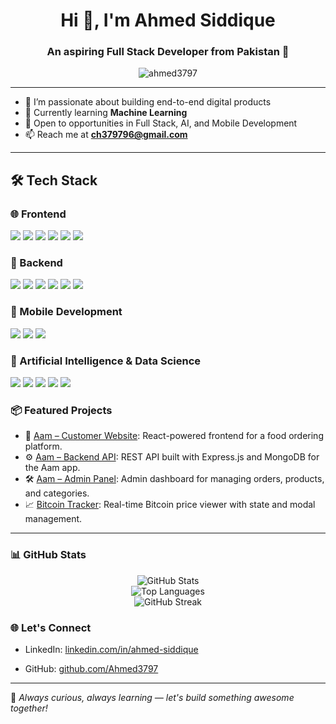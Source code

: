 <h1 align="center">Hi 👋, I'm Ahmed Siddique</h1>
<h3 align="center">An aspiring Full Stack Developer from Pakistan 🚀</h3>

<p align="center">
  <img src="https://komarev.com/ghpvc/?username=ahmed3797&label=Profile%20views&color=0e75b6&style=flat" alt="ahmed3797" />
</p>

---

- 🎯 I’m passionate about building end-to-end digital products
- 🌱 Currently learning **Machine Learning**
- 💼 Open to opportunities in Full Stack, AI, and Mobile Development
- 📫 Reach me at **ch379796@gmail.com**

---

## 🛠️ Tech Stack

### 🌐 Frontend
<p>
  <img src="https://img.shields.io/badge/React-20232A?style=for-the-badge&logo=react" />
  <img src="https://img.shields.io/badge/Next.js-black?style=for-the-badge&logo=next.js" />
  <img src="https://img.shields.io/badge/TailwindCSS-38B2AC?style=for-the-badge&logo=tailwind-css" />
  <img src="https://img.shields.io/badge/Vite-646CFF?style=for-the-badge&logo=vite" />
  <img src="https://img.shields.io/badge/HTML5-E34F26?style=for-the-badge&logo=html5" />
  <img src="https://img.shields.io/badge/CSS3-1572B6?style=for-the-badge&logo=css3" />
</p>

### 🔧 Backend
<p>
  <img src="https://img.shields.io/badge/Node.js-339933?style=for-the-badge&logo=node.js" />
  <img src="https://img.shields.io/badge/Express.js-000000?style=for-the-badge&logo=express" />
  <img src="https://img.shields.io/badge/MongoDB-47A248?style=for-the-badge&logo=mongodb" />
  <img src="https://img.shields.io/badge/Firebase-FFCA28?style=for-the-badge&logo=firebase" />
  <img src="https://img.shields.io/badge/Django-092E20?style=for-the-badge&logo=django" />
  <img src="https://img.shields.io/badge/MySQL-00758F?style=for-the-badge&logo=mysql" />
</p>

### 📱 Mobile Development
<p>
  <img src="https://img.shields.io/badge/Flutter-02569B?style=for-the-badge&logo=flutter" />
  <img src="https://img.shields.io/badge/Dart-0175C2?style=for-the-badge&logo=dart" />
  <img src="https://img.shields.io/badge/React_Native-20232A?style=for-the-badge&logo=react" />
</p>

### 🧠 Artificial Intelligence & Data Science
<p>
  <img src="https://img.shields.io/badge/Python-3776AB?style=for-the-badge&logo=python" />
  <img src="https://img.shields.io/badge/TensorFlow-FF6F00?style=for-the-badge&logo=tensorflow" />
  <img src="https://img.shields.io/badge/Scikit_Learn-F7931E?style=for-the-badge&logo=scikit-learn" />
  <img src="https://img.shields.io/badge/Pandas-150458?style=for-the-badge&logo=pandas" />
  <img src="https://img.shields.io/badge/Seaborn-6E6E6E?style=for-the-badge" />
</p>

### 📦 Featured Projects

- 🥗 [Aam – Customer Website](https://github.com/Ahmed3797/Food-FrontEnd): React-powered frontend for a food ordering platform.
- ⚙️ [Aam – Backend API](https://github.com/Ahmed3797/Food-MERN-API): REST API built with Express.js and MongoDB for the Aam app.
- 🛠️ [Aam – Admin Panel](https://github.com/Ahmed3797/Food-Admin): Admin dashboard for managing orders, products, and categories.
- 📈 [Bitcoin Tracker](https://github.com/Ahmed3797/Bitcoin-Price-UI): Real-time Bitcoin price viewer with state and modal management.

---


### 📊 GitHub Stats

<p align="center">
  <img src="https://github-readme-stats.vercel.app/api?username=ahmed3797&show_icons=true&theme=radical" alt="GitHub Stats" />
  <br />
  <img src="https://github-readme-stats.vercel.app/api/top-langs/?username=ahmed3797&layout=compact&theme=tokyonight" alt="Top Languages" />
  <br />
  <img src="https://streak-stats.demolab.com?user=ahmed3797&theme=tokyonight&hide_border=true&date_format=M%20j%5B%2C%20Y%5D" alt="GitHub Streak" />
</p>

### 🌐 Let's Connect
- LinkedIn: [linkedin.com/in/ahmed-siddique](https://www.linkedin.com/in/ahmed-siddique-2a1918247/)

- GitHub: [github.com/Ahmed3797](https://github.com/Ahmed3797)

---

📌 _Always curious, always learning — let's build something awesome together!_
